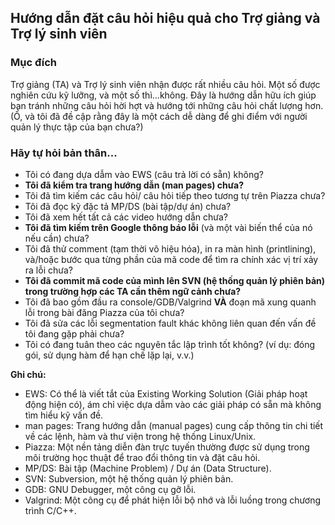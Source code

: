 ## Hướng dẫn đặt câu hỏi hiệu quả cho Trợ giảng và Trợ lý sinh viên

### Mục đích ###

Trợ giảng (TA) và Trợ lý sinh viên nhận được rất nhiều câu hỏi. Một số được nghiên cứu kỹ lưỡng, và một số thì...không. Đây là hướng dẫn hữu ích giúp bạn tránh những câu hỏi hời hợt và hướng tới những câu hỏi chất lượng hơn. (Ồ, và tôi đã đề cập rằng đây là một cách dễ dàng để ghi điểm với người quản lý thực tập của bạn chưa?)

### Hãy tự hỏi bản thân... ###

- Tôi có đang dựa dẫm vào EWS (câu trả lời có sẵn) không?
- **Tôi đã kiểm tra trang hướng dẫn (man pages) chưa?**
- Tôi đã tìm kiếm các câu hỏi/ câu hỏi tiếp theo tương tự trên Piazza chưa?
- Tôi đã đọc kỹ đặc tả MP/DS (bài tập/dự án) chưa?
- Tôi đã xem hết tất cả các video hướng dẫn chưa?
- **Tôi đã tìm kiếm trên Google thông báo lỗi** (và một vài biến thể của nó nếu cần) chưa?
- Tôi đã thử comment (tạm thời vô hiệu hóa), in ra màn hình (printlining), và/hoặc  bước qua từng phần của mã code để tìm ra chính xác vị trí xảy ra lỗi chưa?
- **Tôi đã commit mã code của mình lên SVN (hệ thống quản lý phiên bản) trong trường hợp các TA cần thêm ngữ cảnh chưa?**
- Tôi đã bao gồm đầu ra console/GDB/Valgrind **VÀ** đoạn mã xung quanh lỗi trong bài đăng Piazza của tôi chưa?
- Tôi đã sửa các lỗi segmentation fault khác không liên quan đến vấn đề tôi đang gặp phải chưa?
- Tôi có đang tuân theo các nguyên tắc lập trình tốt không? (ví dụ: đóng gói, sử dụng hàm để hạn chế lặp lại, v.v.) 


**Ghi chú:**

* EWS: Có thể là viết tắt của Existing Working Solution (Giải pháp hoạt động hiện có), ám chỉ việc dựa dẫm vào các giải pháp có sẵn mà không tìm hiểu kỹ vấn đề.
* man pages: Trang hướng dẫn (manual pages) cung cấp thông tin chi tiết về các lệnh, hàm và thư viện trong hệ thống Linux/Unix.
* Piazza: Một nền tảng diễn đàn trực tuyến thường được sử dụng trong môi trường học thuật để trao đổi thông tin và đặt câu hỏi.
* MP/DS:  Bài tập (Machine Problem) / Dự án (Data Structure).
* SVN: Subversion, một hệ thống quản lý phiên bản.
* GDB: GNU Debugger, một công cụ gỡ lỗi.
* Valgrind:  Một công cụ để phát hiện lỗi bộ nhớ và lỗi luồng trong chương trình C/C++.
